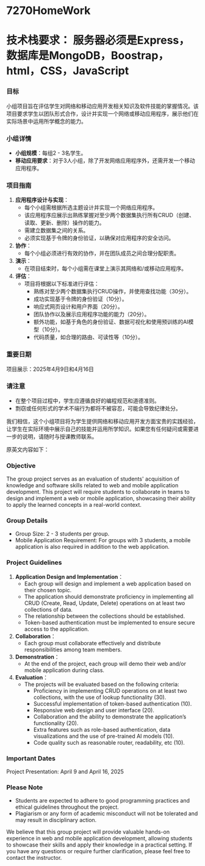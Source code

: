 # 7270HomeWork
# 技术栈要求： 服务器必须是Express，数据库是MongoDB，Boostrap，html，CSS，JavaScript
### 目标
小组项目旨在评估学生对网络和移动应用开发相关知识及软件技能的掌握情况。该项目要求学生以团队形式合作，设计并实现一个网络或移动应用程序，展示他们在实际场景中运用所学概念的能力。
### 小组详情
- **小组规模**：每组2 - 3名学生。
- **移动应用要求**：对于3人小组，除了开发网络应用程序外，还需开发一个移动应用程序。
### 项目指南
1. **应用程序设计与实现**：
    - 每个小组需根据所选主题设计并实现一个网络应用程序。
    - 该应用程序应展示出熟练掌握对至少两个数据集执行所有CRUD（创建、读取、更新、删除）操作的能力。
    - 需建立数据集之间的关系。
    - 必须实现基于令牌的身份验证，以确保对应用程序的安全访问。
2. **协作**：
    - 每个小组必须进行有效的协作，并在团队成员之间合理分配职责。
3. **演示**：
    - 在项目结束时，每个小组需在课堂上演示其网络和/或移动应用程序。
4. **评估**：
    - 项目将根据以下标准进行评估：
        - 熟练对至少两个数据集执行CRUD操作，并使用查找功能（30分）。
        - 成功实现基于令牌的身份验证（10分）。
        - 响应式网页设计和用户界面（20分）。
        - 团队协作以及展示应用程序功能的能力（20分）。
        - 额外功能，如基于角色的身份验证、数据可视化和使用预训练的AI模型（10分）。
        - 代码质量，如合理的路由、可读性等（10分）。
### 重要日期
项目展示：2025年4月9日和4月16日
### 请注意
- 在整个项目过程中，学生应遵循良好的编程规范和道德准则。
- 剽窃或任何形式的学术不端行为都将不被容忍，可能会导致纪律处分。

我们相信，这个小组项目将为学生提供网络和移动应用开发方面宝贵的实践经验，让学生在实际环境中展示自己的技能并运用所学知识。如果您有任何疑问或需要进一步的说明，请随时与授课教师联系。 

原英文内容如下：
### Objective
The group project serves as an evaluation of students' acquisition of knowledge and software skills related to web and mobile application development. This project will require students to collaborate in teams to design and implement a web or mobile application, showcasing their ability to apply the learned concepts in a real-world context.
### Group Details
- Group Size: 2 - 3 students per group.
- Mobile Application Requirement: For groups with 3 students, a mobile application is also required in addition to the web application.
### Project Guidelines
1. **Application Design and Implementation**：
    - Each group will design and implement a web application based on their chosen topic.
    - The application should demonstrate proficiency in implementing all CRUD (Create, Read, Update, Delete) operations on at least two collections of data.
    - The relationship between the collections should be established.
    - Token-based authentication must be implemented to ensure secure access to the application.
2. **Collaboration**：
    - Each group must collaborate effectively and distribute responsibilities among team members.
3. **Demonstration**：
    - At the end of the project, each group will demo their web and/or mobile application during class.
4. **Evaluation**：
    - The projects will be evaluated based on the following criteria:
        - Proficiency in implementing CRUD operations on at least two collections, with the use of lookup functionality (30).
        - Successful implementation of token-based authentication (10).
        - Responsive web design and user interface (20).
        - Collaboration and the ability to demonstrate the application’s functionality (20).
        - Extra features such as role-based authentication, data visualizations and the use of pre-trained AI models (10).
        - Code quality such as reasonable router, readability, etc (10).
### Important Dates
Project Presentation: April 9 and April 16, 2025
### Please Note
- Students are expected to adhere to good programming practices and ethical guidelines throughout the project.
- Plagiarism or any form of academic misconduct will not be tolerated and may result in disciplinary action.

We believe that this group project will provide valuable hands-on experience in web and mobile application development, allowing students to showcase their skills and apply their knowledge in a practical setting. If you have any questions or require further clarification, please feel free to contact the instructor. 

